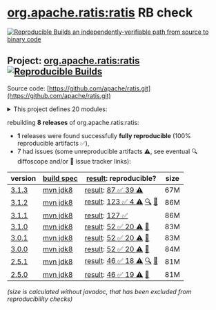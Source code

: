 [org.apache.ratis:ratis](https://central.sonatype.com/artifact/org.apache.ratis/ratis/versions) RB check
=======

[![Reproducible Builds](https://reproducible-builds.org/images/logos/rb.svg) an independently-verifiable path from source to binary code](https://reproducible-builds.org/)

## Project: [org.apache.ratis:ratis](https://central.sonatype.com/artifact/org.apache.ratis/ratis/versions) [![Reproducible Builds](https://img.shields.io/endpoint?url=https://raw.githubusercontent.com/jvm-repo-rebuild/reproducible-central/master/content/org/apache/ratis/badge.json)](https://github.com/jvm-repo-rebuild/reproducible-central/blob/master/content/org/apache/ratis/README.md)

Source code: [https://github.com/apache/ratis.git](https://github.com/apache/ratis.git)

<details><summary>This project defines 20 modules:</summary>

* [org.apache.ratis:ratis](https://central.sonatype.com/artifact/org.apache.ratis/ratis/overview)
* [org.apache.ratis:ratis-assembly](https://central.sonatype.com/artifact/org.apache.ratis/ratis-assembly/overview)
* [org.apache.ratis:ratis-client](https://central.sonatype.com/artifact/org.apache.ratis/ratis-client/overview)
* [org.apache.ratis:ratis-common](https://central.sonatype.com/artifact/org.apache.ratis/ratis-common/overview)
* [org.apache.ratis:ratis-docs](https://central.sonatype.com/artifact/org.apache.ratis/ratis-docs/overview)
* [org.apache.ratis:ratis-examples](https://central.sonatype.com/artifact/org.apache.ratis/ratis-examples/overview)
* [org.apache.ratis:ratis-grpc](https://central.sonatype.com/artifact/org.apache.ratis/ratis-grpc/overview)
* [org.apache.ratis:ratis-metrics](https://central.sonatype.com/artifact/org.apache.ratis/ratis-metrics/overview)
* [org.apache.ratis:ratis-metrics-api](https://central.sonatype.com/artifact/org.apache.ratis/ratis-metrics-api/overview)
* [org.apache.ratis:ratis-metrics-default](https://central.sonatype.com/artifact/org.apache.ratis/ratis-metrics-default/overview)
* [org.apache.ratis:ratis-metrics-dropwizard3](https://central.sonatype.com/artifact/org.apache.ratis/ratis-metrics-dropwizard3/overview)
* [org.apache.ratis:ratis-netty](https://central.sonatype.com/artifact/org.apache.ratis/ratis-netty/overview)
* [org.apache.ratis:ratis-proto](https://central.sonatype.com/artifact/org.apache.ratis/ratis-proto/overview)
* [org.apache.ratis:ratis-replicated-map](https://central.sonatype.com/artifact/org.apache.ratis/ratis-replicated-map/overview)
* [org.apache.ratis:ratis-resource-bundle](https://central.sonatype.com/artifact/org.apache.ratis/ratis-resource-bundle/overview)
* [org.apache.ratis:ratis-server](https://central.sonatype.com/artifact/org.apache.ratis/ratis-server/overview)
* [org.apache.ratis:ratis-server-api](https://central.sonatype.com/artifact/org.apache.ratis/ratis-server-api/overview)
* [org.apache.ratis:ratis-shell](https://central.sonatype.com/artifact/org.apache.ratis/ratis-shell/overview)
* [org.apache.ratis:ratis-test](https://central.sonatype.com/artifact/org.apache.ratis/ratis-test/overview)
* [org.apache.ratis:ratis-tools](https://central.sonatype.com/artifact/org.apache.ratis/ratis-tools/overview)
</details>

rebuilding **8 releases** of org.apache.ratis:ratis:
- **1** releases were found successfully **fully reproducible** (100% reproducible artifacts :white_check_mark:),
- 7 had issues (some unreproducible artifacts :warning:, see eventual :mag: diffoscope and/or :memo: issue tracker links):

| version | [build spec](/BUILDSPEC.md) | [result](https://reproducible-builds.org/docs/jvm/): reproducible? | size |
| -- | --------- | ------ | -- |
| [3.1.3](https://central.sonatype.com/artifact/org.apache.ratis/ratis/3.1.3/pom) | [mvn jdk8](ratis-3.1.3.buildspec) | [result](ratis-3.1.3.buildinfo): [87 :white_check_mark:  39 :warning:](ratis-3.1.3.buildcompare) | 67M |
| [3.1.2](https://central.sonatype.com/artifact/org.apache.ratis/ratis/3.1.2/pom) | [mvn jdk8](ratis-3.1.2.buildspec) | [result](ratis-3.1.2.buildinfo): [123 :white_check_mark:  4 :warning:](ratis-3.1.2.buildcompare) [:mag:](ratis-3.1.2.diffoscope) [:memo:](https://issues.apache.org/jira/browse/MRRESOURCES-150) | 86M |
| [3.1.1](https://central.sonatype.com/artifact/org.apache.ratis/ratis/3.1.1/pom) | [mvn jdk8](ratis-3.1.1.buildspec) | [result](ratis-3.1.1.buildinfo): [127 :white_check_mark: ](ratis-3.1.1.buildcompare) | 86M |
| [3.1.0](https://central.sonatype.com/artifact/org.apache.ratis/ratis/3.1.0/pom) | [mvn jdk8](ratis-3.1.0.buildspec) | [result](ratis-3.1.0.buildinfo): [52 :white_check_mark:  20 :warning:](ratis-3.1.0.buildcompare) [:memo:](https://issues.apache.org/jira/browse/RATIS-1840) | 83M |
| [3.0.1](https://central.sonatype.com/artifact/org.apache.ratis/ratis/3.0.1/pom) | [mvn jdk8](ratis-3.0.1.buildspec) | [result](ratis-3.0.1.buildinfo): [52 :white_check_mark:  20 :warning:](ratis-3.0.1.buildcompare) [:memo:](https://issues.apache.org/jira/browse/RATIS-1840) | 83M |
| [3.0.0](https://central.sonatype.com/artifact/org.apache.ratis/ratis/3.0.0/pom) | [mvn jdk8](ratis-3.0.0.buildspec) | [result](ratis-3.0.0.buildinfo): [52 :white_check_mark:  20 :warning:](ratis-3.0.0.buildcompare) [:memo:](https://issues.apache.org/jira/browse/RATIS-1840) | 84M |
| [2.5.1](https://central.sonatype.com/artifact/org.apache.ratis/ratis/2.5.1/pom) | [mvn jdk8](ratis-2.5.1.buildspec) | [result](ratis-2.5.1.buildinfo): [46 :white_check_mark:  18 :warning:](ratis-2.5.1.buildcompare) [:mag:](ratis-2.5.1.diffoscope) [:memo:](https://issues.apache.org/jira/browse/RATIS-1840) | 81M |
| [2.5.0](https://central.sonatype.com/artifact/org.apache.ratis/ratis/2.5.0/pom) | [mvn jdk8](ratis-2.5.0.buildspec) | [result](ratis-2.5.0.buildinfo): [46 :white_check_mark:  19 :warning:](ratis-2.5.0.buildcompare) [:memo:](https://issues.apache.org/jira/browse/RATIS-1840) | 81M |

<i>(size is calculated without javadoc, that has been excluded from reproducibility checks)</i>
